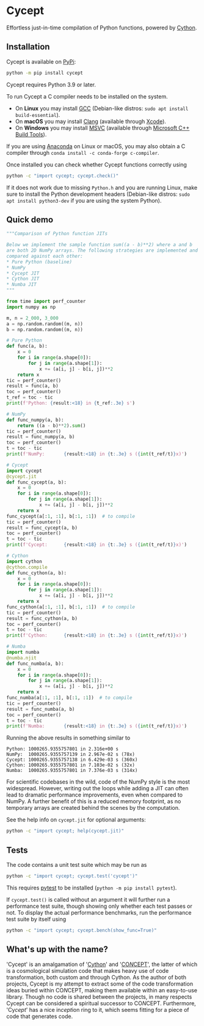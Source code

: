 # Cycept
Effortless just-in-time compilation of Python functions,
powered by [Cython](https://cython.org/).


## Installation
Cycept is available on [PyPi](https://pypi.org/project/cycept/):
```bash
python -m pip install cycept
```

Cycept requires Python 3.9 or later.

To run Cycept a C compiler needs to be installed on the system.

* On **Linux** you may install [GCC](https://gcc.gnu.org/)
  (Debian-like distros: `sudo apt install build-essential`).
* On **macOS** you may install [Clang](https://clang.llvm.org/)
  (available through [Xcode](https://developer.apple.com/xcode/)).
* On **Windows** you may install
  [MSVC](https://en.wikipedia.org/wiki/Microsoft_Visual_C%2B%2B)
  (available through
  [Microsoft C++ Build Tools](https://visualstudio.microsoft.com/visual-cpp-build-tools/)).

If you are using [Anaconda](https://www.anaconda.com/) on Linux or macOS,
you may also obtain a C compiler through
`conda install -c conda-forge c-compiler`.

Once installed you can check whether Cycept functions correctly using
```bash
python -c "import cycept; cycept.check()"
```
If it does not work due to missing `Python.h` and you are running Linux,
make sure to install the Python development headers (Debian-like distros:
`sudo apt install python3-dev` if you are using the system Python).


## Quick demo
```python
"""Comparison of Python function JITs

Below we implement the sample function sum((a - b)**2) where a and b
are both 2D NumPy arrays. The following strategies are implemented and
compared against each other:
* Pure Python (baseline)
* NumPy
* Cycept JIT
* Cython JIT
* Numba JIT
"""

from time import perf_counter
import numpy as np

m, n = 2_000, 3_000
a = np.random.random((m, n))
b = np.random.random((m, n))

# Pure Python
def func(a, b):
    x = 0
    for i in range(a.shape[0]):
        for j in range(a.shape[1]):
            x += (a[i, j] - b[i, j])**2
    return x
tic = perf_counter()
result = func(a, b)
toc = perf_counter()
t_ref = toc - tic
print(f'Python: {result:<18} in {t_ref:.3e} s')

# NumPy
def func_numpy(a, b):
    return ((a - b)**2).sum()
tic = perf_counter()
result = func_numpy(a, b)
toc = perf_counter()
t = toc - tic
print(f'NumPy:       {result:<18} in {t:.3e} s ({int(t_ref/t)}x)')

# Cycept
import cycept
@cycept.jit
def func_cycept(a, b):
    x = 0
    for i in range(a.shape[0]):
        for j in range(a.shape[1]):
            x += (a[i, j] - b[i, j])**2
    return x
func_cycept(a[:1, :1], b[:1, :1])  # to compile
tic = perf_counter()
result = func_cycept(a, b)
toc = perf_counter()
t = toc - tic
print(f'Cycept:      {result:<18} in {t:.3e} s ({int(t_ref/t)}x)')

# Cython
import cython
@cython.compile
def func_cython(a, b):
    x = 0
    for i in range(a.shape[0]):
        for j in range(a.shape[1]):
            x += (a[i, j] - b[i, j])**2
    return x
func_cython(a[:1, :1], b[:1, :1])  # to compile
tic = perf_counter()
result = func_cython(a, b)
toc = perf_counter()
t = toc - tic
print(f'Cython:      {result:<18} in {t:.3e} s ({int(t_ref/t)}x)')

# Numba
import numba
@numba.njit
def func_numba(a, b):
    x = 0
    for i in range(a.shape[0]):
        for j in range(a.shape[1]):
            x += (a[i, j] - b[i, j])**2
    return x
func_numba(a[:1, :1], b[:1, :1])  # to compile
tic = perf_counter()
result = func_numba(a, b)
toc = perf_counter()
t = toc - tic
print(f'Numba:       {result:<18} in {t:.3e} s ({int(t_ref/t)}x)')
```

Running the above results in something similar to
```
Python: 1000265.9355757801 in 2.316e+00 s
NumPy:  1000265.9355757139 in 2.967e-02 s (78x)
Cycept: 1000265.9355757138 in 6.429e-03 s (360x)
Cython: 1000265.9355757801 in 7.103e-02 s (32x)
Numba:  1000265.9355757801 in 7.376e-03 s (314x)
```
For scientific codebases in the wild, code of the NumPy style is the
most widespread. However, writing out the loops while adding a JIT can
often lead to dramatic performance improvements, even when compared
to NumPy. A further benefit of this is a reduced memory footprint,
as no temporary arrays are created behind the scenes by the computation.

See the help info on `cycept.jit` for optional arguments:
```bash
python -c "import cycept; help(cycept.jit)"
```


## Tests
The code contains a unit test suite which may be run as
```bash
python -c "import cycept; cycept.test('cycept')"
```
This requires [pytest](https://docs.pytest.org/) to be installed
(`python -m pip install pytest`).

If `cycept.test()` is called without an argument it will further run a
performance test suite, though showing only whether each test passes or not.
To display the actual performance benchmarks, run the performance test suite
by itself using
```bash
python -c "import cycept; cycept.bench(show_func=True)"
```


## What's up with the name?
'Cycept' is an amalgamation of '[Cython](https://cython.org/)' and
'[CO*N*CEPT](https://github.com/jmd-dk/concept)', the latter of which is a
cosmological simulation code that makes heavy use of code transformation,
both custom and through Cython. As the author of both projects, Cycept is my
attempt to extract some of the code transformation ideas buried within
CO*N*CEPT, making them available within an easy-to-use library.
Though no code is shared between the projects, in many respects Cycept
can be considered a spiritual successor to CO*N*CEPT.
Furthermore, 'Cy*cept*' has a nice in*cept*ion ring to it,
which seems fitting for a piece of code that generates code.

